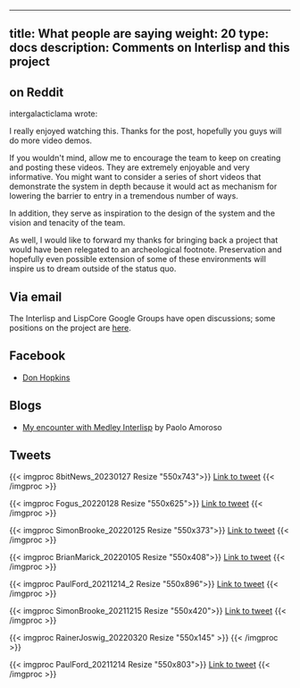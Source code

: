 
---
title: What people are saying
weight: 20
type: docs
description: Comments on Interlisp and this project
---

## on Reddit

intergalacticlama wrote:

I really enjoyed watching this. Thanks for the post, hopefully you guys will do more video demos.

If you wouldn't mind, allow me to encourage the team to keep on creating and posting these videos. They are extremely enjoyable and very informative. You might want to consider a series of short videos that demonstrate the system in depth because it would act as mechanism for lowering the barrier to entry in a tremendous number of ways.

In addition, they serve as inspiration to the design of the system and the vision and tenacity of the team.

As well, I would like to forward my thanks for bringing back a project that would have been relegated to an archeological footnote. Preservation and hopefully even possible extension of some of these environments will inspire us to dream outside of the status quo.

## Via email 

The Interlisp and LispCore Google Groups have open discussions; some positions on the project are [here](medleyGoals).

## Facebook

* [Don Hopkins](https://www.facebook.com/groups/XeroxStarWorkstationAlums/permalink/10150886386425217/) 

## Blogs

* [My encounter with Medley Interlisp](https://journal.paoloamoroso.com/my-encounter-with-medley-interlisp) by Paolo Amoroso

## Tweets
{{< imgproc 8bitNews_20230127 Resize "550x743">}} <a href="https://twitter.com/8bitnews1/status/1618957059046645762">Link to tweet</a> {{< /imgproc >}}

{{< imgproc Fogus_20220128 Resize "550x625">}} <a href="https://twitter.com/fogus/status/1487167719493488641?ref\_src=twsrc%5Etfw">Link to tweet</a> {{< /imgproc >}}

{{< imgproc SimonBrooke_20220125 Resize "550x373">}} <a href="https://twitter.com/simon_brooke/status/1485987084036890625?ref_src=twsrc">Link to tweet</a> {{< /imgproc >}}

{{< imgproc BrianMarick_20220105 Resize "550x408">}} <a href="https://twitter.com/marick/status/1478880547434909698?ref_src=twsrc">Link to tweet</a> {{< /imgproc >}}

{{< imgproc PaulFord_20211214_2 Resize "550x896">}} <a href="https://twitter.com/ftrain/status/1470969313804926982?ref_src=twsrc">Link to tweet</a> {{< /imgproc >}}

{{< imgproc SimonBrooke_20211215 Resize "550x420">}} <a href="https://twitter.com/simon_brooke/status/1471238434719154189?ref_src=twsrc">Link to tweet</a> {{< /imgproc >}}


{{< imgproc RainerJoswig_20220320 Resize "550x145" >}} {{< /imgproc >}}

{{< imgproc PaulFord_20211214 Resize "550x803">}} <a href="https://twitter.com/ftrain/status/1470968024756895744?ref_src=twsrc">Link to tweet</a> {{< /imgproc >}}
